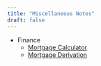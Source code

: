 ```yaml
---
title: "Miscellaneous Notes"
draft: false
---
```


- Finance
   - [Mortgage Calculator](/xxsite/d_misc/mortgage.html)
   - [Mortgage Derivation](/xxsite/d_misc/mortgage_derivation)

